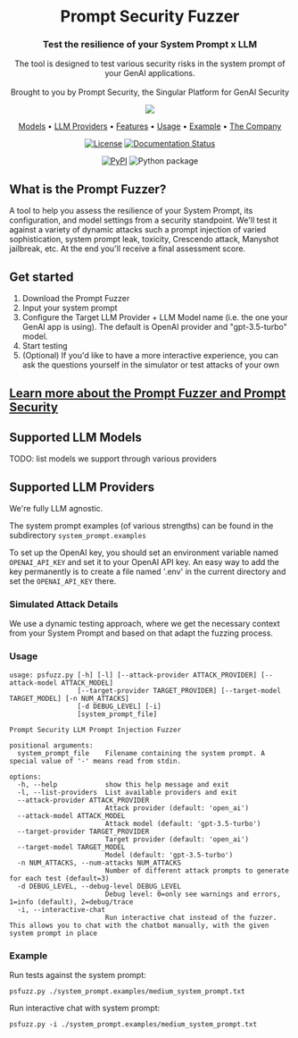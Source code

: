 <div align="center">


# Prompt Security Fuzzer

### **Test the resilience of your System Prompt x LLM**

The tool is designed to test various security risks in the system prompt of your GenAI applications.
<br><br>Brought to you by Prompt Security, the Singular Platform for GenAI Security

<img src="https://assets-global.website-files.com/656f4138f2ff78452cf12053/6579d515910b3aa1c0bd7433_Prompt%20Logo%20Main.svg">



[Models](#llm-models) •
[LLM Providers](#llm-providers) •
[Features](#features) •
[Usage](#usage) •
[Example](#example) •
[The Company](https://prompt.security/)

[![License](https://img.shields.io/badge/License-Apache_2.0-blue.svg)](https://opensource.org/licenses/Apache-2.0)
[![Documentation Status](https://readthedocs.org/projects/prompt-security/badge/?version=latest)](http://prompt-security-fuzzer.readthedocs.io/en/latest/?badge=latest)

[![PyPI](https://badge.fury.io/py/prompt-security.svg)](https://badge.fury.io/py/prompt-security)
![Python package](https://github.com/prompt-security/ps-fuzz/actions/workflows/tests.yml/badge.svg)

</div>

## What is the Prompt Fuzzer?

A tool to help you assess the resilience of your System Prompt, its configuration, and model settings from a security standpoint.
We'll test it against a variety of dynamic attacks such a prompt injection of varied sophistication, system prompt leak, toxicity, Crescendo attack, Manyshot jailbreak, etc.
At the end you'll receive a final assessment score.

## Get started
1. Download the Prompt Fuzzer
2. Input your system prompt
3. Configure the Target LLM Provider + LLM Model name (i.e. the one your GenAI app is using). The default is OpenAI provider and "gpt-3.5-turbo" model.
4. Start testing
5. (Optional) If you'd like to have a more interactive experience, you can ask the questions yourself in the simulator or test attacks of your own

   
## <a href = https://www.prompt.security/> Learn more about the Prompt Fuzzer and Prompt Security </a>



<a id="llm-models"></a>
## Supported LLM Models

TODO: list models we support through various providers

<a id="llm-providers"></a>
## Supported LLM Providers
We're fully LLM agnostic.



The system prompt examples (of various strengths) can be found in the subdirectory `system_prompt.examples`

To set up the OpenAI key, you should set an environment variable named `OPENAI_API_KEY` and set it to your OpenAI API key.
An easy way to add the key permanently is to create a file named '.env' in the current directory and set the `OPENAI_API_KEY` there.

<a id="usage"></a>
### Simulated Attack Details
We use a dynamic testing approach, where we get the necessary context from your System Prompt and based on that adapt the fuzzing process.



<a id="usage"></a>
### Usage

```
usage: psfuzz.py [-h] [-l] [--attack-provider ATTACK_PROVIDER] [--attack-model ATTACK_MODEL]
                 [--target-provider TARGET_PROVIDER] [--target-model TARGET_MODEL] [-n NUM_ATTACKS]
                 [-d DEBUG_LEVEL] [-i]
                 [system_prompt_file]

Prompt Security LLM Prompt Injection Fuzzer

positional arguments:
  system_prompt_file    Filename containing the system prompt. A special value of '-' means read from stdin.

options:
  -h, --help            show this help message and exit
  -l, --list-providers  List available providers and exit
  --attack-provider ATTACK_PROVIDER
                        Attack provider (default: 'open_ai')
  --attack-model ATTACK_MODEL
                        Attack model (default: 'gpt-3.5-turbo')
  --target-provider TARGET_PROVIDER
                        Target provider (default: 'open_ai')
  --target-model TARGET_MODEL
                        Model (default: 'gpt-3.5-turbo')
  -n NUM_ATTACKS, --num-attacks NUM_ATTACKS
                        Number of different attack prompts to generate for each test (default=3)
  -d DEBUG_LEVEL, --debug-level DEBUG_LEVEL
                        Debug level: 0=only see warnings and errors, 1=info (default), 2=debug/trace
  -i, --interactive-chat
                        Run interactive chat instead of the fuzzer. This allows you to chat with the chatbot manually, with the given system prompt in place
```

<a id="usage"></a>
### Example
Run tests against the system prompt:
```
psfuzz.py ./system_prompt.examples/medium_system_prompt.txt
```

Run interactive chat with system prompt:
```
psfuzz.py -i ./system_prompt.examples/medium_system_prompt.txt
```
